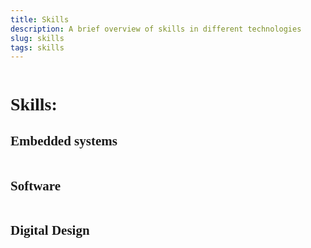 ```yaml
---
title: Skills 
description: A brief overview of skills in different technologies
slug: skills
tags: skills
---
```



<div class="content">

# Skills:

  <div align="left">
  <details>
  <summary style="display:block"> 

## Embedded systems

  </summary>

* #### Platforms used
  * Arduino
  * ARM
  * NodeMCU
  * Raspberry pi
* #### Projects done
  * <nuxt-link to="/lightupdress"> Light-up Dress </nuxt-link>
* #### Tools used
  * MATLAB
  * Arduino IDE
  * Node-Red

</details>

  </div>


<div align="left">
    <details>

<summary style="display:block"> 

## Software

</summary>

* #### Coding Languages
  * #### C/C++
    * Embedded C/C++
    * GTK
  * #### Python
    * SciPy
    * matplotlib
  * #### JavaScript
    * VueJS (frontend)
    * NodeJS (express backend)
* #### Projects done
  *  <a href="https://comm-theory-sem6-project.vercel.app/amplitude_mod" target="_blank" rel="noopener noreferrer"> A Visualization of Analog Modulation schemes using Javascript </a>

</details>

</div>

<div align="left">

<details>

<summary style="display:block" > 

## Digital Design

</summary>

* #### Hardware Languages
  * Verilog
* #### Projects
  * In Progress
* #### Software tools used
  * Altera Quartus Prime
* #### Hardware used
  * Altera Cyclone II FPGA

</details>

</div>

</div>
  
  


<style>

.content{
  display:inline-block;
  font-family: Ubuntu;
  width: 100%;
}

h4:hover{
  text-decoration:underline;
  text-decoration-color: rgb(233, 68, 101);
  text-decoration-thickness: 3.5px;
}

h2:hover{
  text-decoration:underline;
  text-decoration-color: rgb(233, 68, 101);
  text-decoration-thickness: 3.5px;
}

</style>
